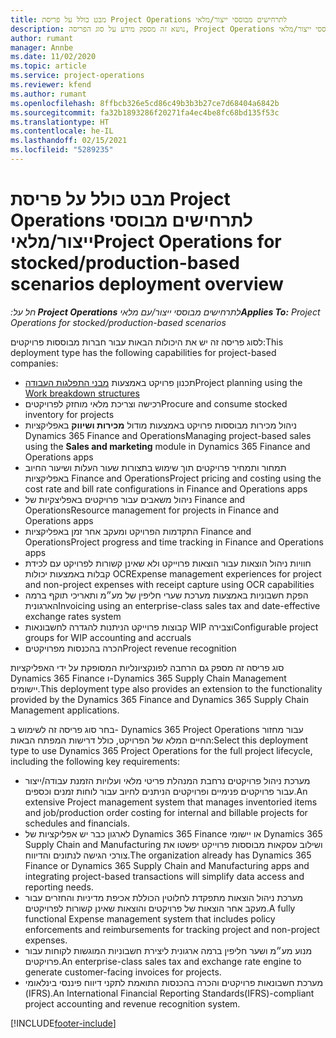 ```yaml
---
title: מבט כולל על פריסת Project Operations לתרחישים מבוססי ייצור/מלאי
description: נושא זה מספק מידע על סוג הפריסה, Project Operations לתרחישים מבוססי ייצור/מלאי.
author: rumant
manager: Annbe
ms.date: 11/02/2020
ms.topic: article
ms.service: project-operations
ms.reviewer: kfend
ms.author: rumant
ms.openlocfilehash: 8ffbcb326e5cd86c49b3b3b27ce7d68404a6842b
ms.sourcegitcommit: fa32b1893286f20271fa4ec4be8fc68bd135f53c
ms.translationtype: HT
ms.contentlocale: he-IL
ms.lasthandoff: 02/15/2021
ms.locfileid: "5289235"
---
```

# <a name="project-operations-for-stockedproduction-based-scenarios-deployment-overview"></a><span data-ttu-id="945b4-103">מבט כולל על פריסת Project Operations לתרחישים מבוססי ייצור/מלאי</span><span class="sxs-lookup"><span data-stu-id="945b4-103">Project Operations for stocked/production-based scenarios deployment overview</span></span>

<span data-ttu-id="945b4-104">_חל על:**‏ Project Operations** לתרחישים מבוססי ייצור/עם מלאי_</span><span class="sxs-lookup"><span data-stu-id="945b4-104">_**Applies To:** Project Operations for stocked/production-based scenarios_</span></span>


<span data-ttu-id="945b4-105">לסוג פריסה זה יש את היכולות הבאות עבור חברות מבוססות פרויקטים:</span><span class="sxs-lookup"><span data-stu-id="945b4-105">This deployment type has the following capabilities for project-based companies:</span></span>

- <span data-ttu-id="945b4-106">תכנון פרויקט באמצעות [מבני התפלגות העבודה](work-breakdown-structures.md)</span><span class="sxs-lookup"><span data-stu-id="945b4-106">Project planning using the [Work breakdown structures](work-breakdown-structures.md)</span></span>
- <span data-ttu-id="945b4-107">רכישה וצריכת מלאי מוחזק לפרויקטים</span><span class="sxs-lookup"><span data-stu-id="945b4-107">Procure and consume stocked inventory for projects</span></span>
- <span data-ttu-id="945b4-108">ניהול מכירות מבוססות פרויקט באמצעות מודול **מכירות ושיווק** באפליקציות Dynamics 365 Finance and Operations</span><span class="sxs-lookup"><span data-stu-id="945b4-108">Managing project-based sales using the **Sales and marketing** module in Dynamics 365 Finance and Operations apps</span></span>
- <span data-ttu-id="945b4-109">תמחור ותמחיר פרויקטים תוך שימוש בתצורות שעור העלות ושיעור החיוב באפליקציות Finance and Operations</span><span class="sxs-lookup"><span data-stu-id="945b4-109">Project pricing and costing using the cost rate and bill rate configurations in Finance and Operations apps</span></span>
- <span data-ttu-id="945b4-110">ניהול משאבים עבור פרויקטים באפליצקיות של Finance and Operations</span><span class="sxs-lookup"><span data-stu-id="945b4-110">Resource management for projects in Finance and Operations apps</span></span>
- <span data-ttu-id="945b4-111">התקדמות הפרויקט ומעקב אחר זמן באפליקציות Finance and Operations</span><span class="sxs-lookup"><span data-stu-id="945b4-111">Project progress and time tracking in Finance and Operations apps</span></span>
- <span data-ttu-id="945b4-112">חוויות ניהול הוצאות עבור הוצאות פרוייקט ולא שאינן קשורות לפרויקט עם לכידת קבלות באמצעות יכולות OCR</span><span class="sxs-lookup"><span data-stu-id="945b4-112">Expense management experiences for project and non-project expenses with receipt capture using OCR capabilities</span></span>
- <span data-ttu-id="945b4-113">הפקת חשבוניות באמצעות מערכת שערי חליפין של מע״מ ותאריכי תוקף ברמה הארגונית</span><span class="sxs-lookup"><span data-stu-id="945b4-113">Invoicing using an enterprise-class sales tax and date-effective exchange rates system</span></span>
- <span data-ttu-id="945b4-114">קבוצות פרוייקט הניתנות להגדרה לחשבונאות WIP וצבירה</span><span class="sxs-lookup"><span data-stu-id="945b4-114">Configurable project groups for WIP accounting and accruals</span></span>
- <span data-ttu-id="945b4-115">הכרה בהכנסות מפרויקטים</span><span class="sxs-lookup"><span data-stu-id="945b4-115">Project revenue recognition</span></span>

<span data-ttu-id="945b4-116">סוג פריסה זה מספק גם הרחבה לפונקציונליות המסופקת על ידי האפליקציות Dynamics 365 Finance ו-Dynamics 365 Supply Chain Management יישומים.</span><span class="sxs-lookup"><span data-stu-id="945b4-116">This deployment type also provides an extension to the functionality provided by the Dynamics 365 Finance and Dynamics 365 Supply Chain Management applications.</span></span>

<span data-ttu-id="945b4-117">בחר סוג פריסה זה לשימוש ב- Dynamics 365 Project Operations עבור מחזור החיים המלא של הפרויקט, כולל דרישות המפתח הבאות:</span><span class="sxs-lookup"><span data-stu-id="945b4-117">Select this deployment type to use Dynamics 365 Project Operations for the full project lifecycle, including the following key requirements:</span></span>

- <span data-ttu-id="945b4-118">מערכת ניהול פרויקטים נרחבת המנהלת פריטי מלאי ועלויות הזמנת עבודה/ייצור עבור פרויקטים פנימיים ופרויקטים הניתנים לחיוב עבור לוחות זמנים וכספים.</span><span class="sxs-lookup"><span data-stu-id="945b4-118">An extensive Project management system that manages inventoried items and job/production order costing for internal and billable projects for schedules and financials.</span></span>
- <span data-ttu-id="945b4-119">לארגון כבר יש אפליקציות של Dynamics 365 Finance או יישומי Dynamics 365 Supply Chain and Manufacturing ושילוב עסקאות מבוססות פרוייקט יפשטו את צורכי הגישה לנתונים והדיווח.</span><span class="sxs-lookup"><span data-stu-id="945b4-119">The organization already has Dynamics 365 Finance or Dynamics 365 Supply Chain and Manufacturing apps and integrating project-based transactions will simplify data access and reporting needs.</span></span>
- <span data-ttu-id="945b4-120">מערכת ניהול הוצאות מתפקדת לחלוטין הכוללת אכיפת מדיניות והחזרים עבור מעקב אחר הוצאות של פרויקטים והוצאות שאינן קשורות לפרויקטים.</span><span class="sxs-lookup"><span data-stu-id="945b4-120">A fully functional Expense management system that includes policy enforcements and reimbursements for tracking project and non-project expenses.</span></span>
- <span data-ttu-id="945b4-121">מנוע מע״מ ושער חליפין ברמה ארגונית ליצירת חשבוניות המוגשות לקוחות עבור פרויקטים.</span><span class="sxs-lookup"><span data-stu-id="945b4-121">An enterprise-class sales tax and exchange rate engine to generate customer-facing invoices for projects.</span></span>
- <span data-ttu-id="945b4-122">מערכת חשבונאות פרויקטים והכרה בהכנסות התואמת לתקני דיווח פיננסי בינלאומי (IFRS).</span><span class="sxs-lookup"><span data-stu-id="945b4-122">An International Financial Reporting Standards(IFRS)-compliant project accounting and revenue recognition system.</span></span>



[!INCLUDE[footer-include](../includes/footer-banner.md)]